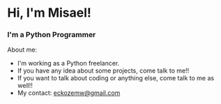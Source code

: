 # Hi, I'm Misael!
### I'm a Python Programmer

About me:

- I'm working as a Python freelancer.
- If you have any idea about some projects, come talk to me!!
- If you want to talk about coding or anything else, come talk to me as well!!
- My contact: [eckozemw@gmail.com](eckozemw@gmail.com)

